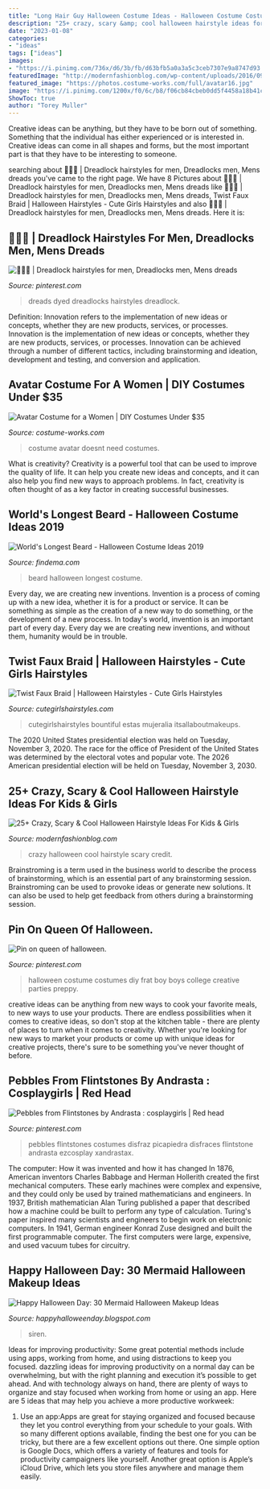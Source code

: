 ```yaml
---
title: "Long Hair Guy Halloween Costume Ideas - Halloween Costume Costumes Diy Frat Boy Boys College Creative Parties Preppy"
description: "25+ crazy, scary &amp; cool halloween hairstyle ideas for kids &amp; girls"
date: "2023-01-08"
categories:
- "ideas"
tags: ["ideas"]
images:
- "https://i.pinimg.com/736x/d6/3b/fb/d63bfb5a0a3a5c3ceb7307e9a8747d93.jpg"
featuredImage: "http://modernfashionblog.com/wp-content/uploads/2016/09/25-Crazy-Scary-Cool-Halloween-Hairstyle-Ideas-For-Kids-Girls-2016-14.gif"
featured_image: "https://photos.costume-works.com/full/avatar16.jpg"
image: "https://i.pinimg.com/1200x/f0/6c/b8/f06cb84cbeb0dd5f4458a18b41c6a734.jpg"
ShowToc: true
author: "Torey Muller"
---
```



Creative ideas can be anything, but they have to be born out of something. Something that the individual has either experienced or is interested in. Creative ideas can come in all shapes and forms, but the most important part is that they have to be interesting to someone.

	

		
searching about 🤘🖤🤘 | Dreadlock hairstyles for men, Dreadlocks men, Mens dreads you've came to the right page. We have 8 Pictures about 🤘🖤🤘 | Dreadlock hairstyles for men, Dreadlocks men, Mens dreads like 🤘🖤🤘 | Dreadlock hairstyles for men, Dreadlocks men, Mens dreads, Twist Faux Braid | Halloween Hairstyles - Cute Girls Hairstyles and also 🤘🖤🤘 | Dreadlock hairstyles for men, Dreadlocks men, Mens dreads. Here it is:
		
    
## 🤘🖤🤘 | Dreadlock Hairstyles For Men, Dreadlocks Men, Mens Dreads

<img loading=lazy src="https://i.pinimg.com/1200x/f0/6c/b8/f06cb84cbeb0dd5f4458a18b41c6a734.jpg" onerror="this.onerror=null;this.src='https://tse2.mm.bing.net/th?id=OIP.0mT4Jt2Umk_bmGI9WaH21AHaKH&amp;pid=15.1';" alt="🤘🖤🤘 | Dreadlock hairstyles for men, Dreadlocks men, Mens dreads">

_Source: pinterest.com_

>dreads dyed dreadlocks hairstyles dreadlock. 

	

Definition: Innovation refers to the implementation of new ideas or concepts, whether they are new products, services, or processes.
Innovation is the implementation of new ideas or concepts, whether they are new products, services, or processes. Innovation can be achieved through a number of different tactics, including brainstorming and ideation, development and testing, and conversion and application.

    
## Avatar Costume For A Women | DIY Costumes Under $35

<img loading=lazy src="https://photos.costume-works.com/full/avatar16.jpg" onerror="this.onerror=null;this.src='https://tse3.mm.bing.net/th?id=OIP.FsDCXwxIwcVNSvGs0S9AQQHaJ5&amp;pid=15.1';" alt="Avatar Costume for a Women | DIY Costumes Under $35">

_Source: costume-works.com_

>costume avatar doesnt need costumes. 

	

What is creativity?
Creativity is a powerful tool that can be used to improve the quality of life. It can help you create new ideas and concepts, and it can also help you find new ways to approach problems. In fact, creativity is often thought of as a key factor in creating successful businesses.

    
## World&#039;s Longest Beard - Halloween Costume Ideas 2019

<img loading=lazy src="http://findema.com/wp-content/uploads/2014/10/halloween_20146362.jpg" onerror="this.onerror=null;this.src='https://tse3.mm.bing.net/th?id=OIP.TgoWNO56jsouZeyOCVQkmAHaKl&amp;pid=15.1';" alt="World&#039;s Longest Beard - Halloween Costume Ideas 2019">

_Source: findema.com_

>beard halloween longest costume. 

	

Every day, we are creating new inventions.
Invention is a process of coming up with a new idea, whether it is for a product or service. It can be something as simple as the creation of a new way to do something, or the development of a new process. In today's world, invention is an important part of every day. Every day we are creating new inventions, and without them, humanity would be in trouble.

    
## Twist Faux Braid | Halloween Hairstyles - Cute Girls Hairstyles

<img loading=lazy src="https://www.cutegirlshairstyles.com/wp-content/uploads/2015/10/MG_8354-1024x1536.jpg" onerror="this.onerror=null;this.src='https://tse3.mm.bing.net/th?id=OIP.ebZD3oXlL39pHBnwVdX6jAHaLH&amp;pid=15.1';" alt="Twist Faux Braid | Halloween Hairstyles - Cute Girls Hairstyles">

_Source: cutegirlshairstyles.com_

>cutegirlshairstyles bountiful estas mujeralia itsallaboutmakeups. 

	

The 2020 United States presidential election was held on Tuesday, November 3, 2020. The race for the office of President of the United States was determined by the electoral votes and popular vote. The 2026 American presidential election will be held on Tuesday, November 3, 2030.

    
## 25+ Crazy, Scary &amp; Cool Halloween Hairstyle Ideas For Kids &amp; Girls

<img loading=lazy src="http://modernfashionblog.com/wp-content/uploads/2016/09/25-Crazy-Scary-Cool-Halloween-Hairstyle-Ideas-For-Kids-Girls-2016-14.gif" onerror="this.onerror=null;this.src='https://tse1.mm.bing.net/th?id=OIP.GPPllZpCe3Uyz6DCbf5pRwHaLE&amp;pid=15.1';" alt="25+ Crazy, Scary &amp; Cool Halloween Hairstyle Ideas For Kids &amp; Girls">

_Source: modernfashionblog.com_

>crazy halloween cool hairstyle scary credit. 

	

Brainstroming is a term used in the business world to describe the process of brainstorming, which is an essential part of any brainstorming session. Brainstroming can be used to provoke ideas or generate new solutions. It can also be used to help get feedback from others during a brainstorming session.

    
## Pin On Queen Of Halloween.

<img loading=lazy src="https://i.pinimg.com/736x/8b/e0/10/8be010c8f6a451234b6a91daf2a19fc2--costumes-for-halloween-diy-halloween.jpg" onerror="this.onerror=null;this.src='https://tse1.mm.bing.net/th?id=OIP.Jwg1qZv4RMQCnU80uXwFoQHaJ3&amp;pid=15.1';" alt="Pin on queen of halloween.">

_Source: pinterest.com_

>halloween costume costumes diy frat boy boys college creative parties preppy. 

	

creative ideas can be anything from new ways to cook your favorite meals, to new ways to use your products. There are endless possibilities when it comes to creative ideas, so don't stop at the kitchen table - there are plenty of places to turn when it comes to creativity. Whether you're looking for new ways to market your products or come up with unique ideas for creative projects, there's sure to be something you've never thought of before.

    
## Pebbles From Flintstones By Andrasta : Cosplaygirls | Red Head

<img loading=lazy src="https://i.pinimg.com/736x/d6/3b/fb/d63bfb5a0a3a5c3ceb7307e9a8747d93.jpg" onerror="this.onerror=null;this.src='https://tse2.mm.bing.net/th?id=OIP.sfHi46eVvuUxkyC9VuxsUQHaHa&amp;pid=15.1';" alt="Pebbles from Flintstones by Andrasta : cosplaygirls | Red head">

_Source: pinterest.com_

>pebbles flintstones costumes disfraz picapiedra disfraces flintstone andrasta ezcosplay xandrastax. 

	

The computer: How it was invented and how it has changed
In 1876, American inventors Charles Babbage and Herman Hollerith created the first mechanical computers. These early machines were complex and expensive, and they could only be used by trained mathematicians and engineers. In 1937, British mathematician Alan Turing published a paper that described how a machine could be built to perform any type of calculation. Turing's paper inspired many scientists and engineers to begin work on electronic computers. In 1941, German engineer Konrad Zuse designed and built the first programmable computer. The first computers were large, expensive, and used vacuum tubes for circuitry.

    
## Happy Halloween Day: 30 Mermaid Halloween Makeup Ideas

<img loading=lazy src="https://4.bp.blogspot.com/-Ei8JE2ggcgY/V2ftDfdCXSI/AAAAAAAAAlE/XCV4XaoJbfwV8cT2nJkI8Fanb1sJLx6yACLcB/s1600/5%2Bmermaid%2Bhalloween%2Bmakeup%2Bhair.jpg" onerror="this.onerror=null;this.src='https://tse3.mm.bing.net/th?id=OIP.rl95hAlxdFHIEYeazVh0HQHaJi&amp;pid=15.1';" alt="Happy Halloween Day: 30 Mermaid Halloween Makeup Ideas">

_Source: happyhalloweenday.blogspot.com_

>siren. 

	

Ideas for improving productivity: Some great potential methods include using apps, working from home, and using distractions to keep you focused.
dazzling ideas for improving productivity on a normal day can be overwhelming, but with the right planning and execution it’s possible to get ahead. And with technology always on hand, there are plenty of ways to organize and stay focused when working from home or using an app. Here are 5 ideas that may help you achieve a more productive workweek:
1. Use an app:Apps are great for staying organized and focused because they let you control everything from your schedule to your goals. With so many different options available, finding the best one for you can be tricky, but there are a few excellent options out there. One simple option is Google Docs, which offers a variety of features and tools for productivity campaigners like yourself. Another great option is Apple’s iCloud Drive, which lets you store files anywhere and manage them easily.


